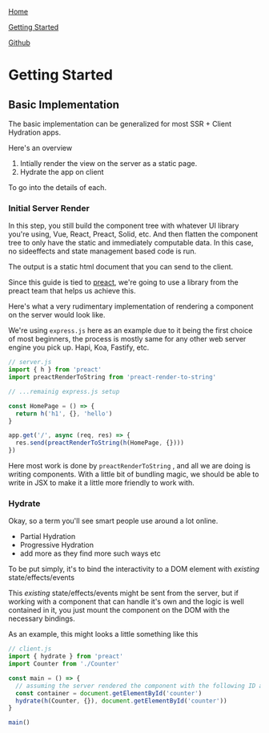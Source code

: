 <nav>

[Home](/)

[Getting Started](/getting-started)

[Github](https://github.com/barelyhuman/preact-islands-diy)

</nav>

# Getting Started

## Basic Implementation

The basic implementation can be generalized for most SSR + Client Hydration
apps.

Here's an overview

1. Intially render the view on the server as a static page.
2. Hydrate the app on client

To go into the details of each.

### Initial Server Render

In this step, you still build the component tree with whatever UI library you're
using, Vue, React, Preact, Solid, etc. And then flatten the component tree to
only have the static and immediately computable data. In this case, no
sideeffects and state management based code is run.

The output is a static html document that you can send to the client.

Since this guide is tied to [preact](https://preactjs.com/), we're going to use
a library from the preact team that helps us achieve this.

Here's what a very rudimentary implementation of rendering a component on the
server would look like.

We're using `express.js` here as an example due to it being the first choice of
most beginners, the process is mostly same for any other web server engine you
pick up. Hapi, Koa, Fastify, etc.

```js
// server.js
import { h } from 'preact'
import preactRenderToString from 'preact-render-to-string'

// ...remainig express.js setup

const HomePage = () => {
  return h('h1', {}, 'hello')
}

app.get('/', async (req, res) => {
  res.send(preactRenderToString(h(HomePage, {})))
})
```

Here most work is done by `preactRenderToString` , and all we are doing is
writing components. With a little bit of bundling magic, we should be able to
write in JSX to make it a little more friendly to work with.

### Hydrate

Okay, so a term you'll see smart people use around a lot online.

- Partial Hydration
- Progressive Hydration
- add more as they find more such ways etc

To be put simply, it's to bind the interactivity to a DOM element with
_existing_ state/effects/events

This _existing_ state/effects/events might be sent from the server, but if
working with a component that can handle it's own and the logic is well
contained in it, you just mount the component on the DOM with the necessary
bindings.

As an example, this might looks a little something like this

```js
// client.js
import { hydrate } from 'preact'
import Counter from './Counter'

const main = () => {
  // assuming the server rendered the component with the following ID as well.
  const container = document.getElementById('counter')
  hydrate(h(Counter, {}), document.getElementById('counter'))
}

main()
```
